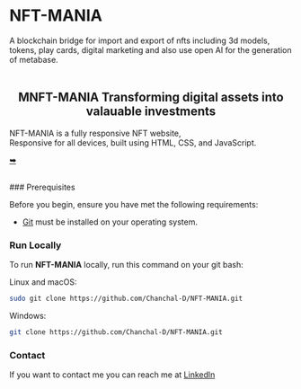 # NFT-MANIA
A blockchain bridge for import and export of nfts including 3d models, tokens, play cards, digital marketing and also use open AI for the generation of metabase.
<br />
<br />

  <h2 align="center">MNFT-MANIA Transforming digital assets into valauable investments</h2>

  NFT-MANIA is a fully responsive NFT website, <br />Responsive for all devices, built using HTML, CSS, and JavaScript.

  <a href="https://github.com/Chanchal-D/NFT-MANIA"><strong>➥ </strong></a>

</div>

<br />
### Prerequisites

Before you begin, ensure you have met the following requirements:

* [Git](https://git-scm.com/downloads "Download Git") must be installed on your operating system.

### Run Locally

To run **NFT-MANIA** locally, run this command on your git bash:

Linux and macOS:

```bash
sudo git clone https://github.com/Chanchal-D/NFT-MANIA.git
```

Windows:

```bash
git clone https://github.com/Chanchal-D/NFT-MANIA.git
```

### Contact

If you want to contact me you can reach me at [Linkedln](https://www.linkedin.com/in/chanchal-kuntal-6b5506251/)



